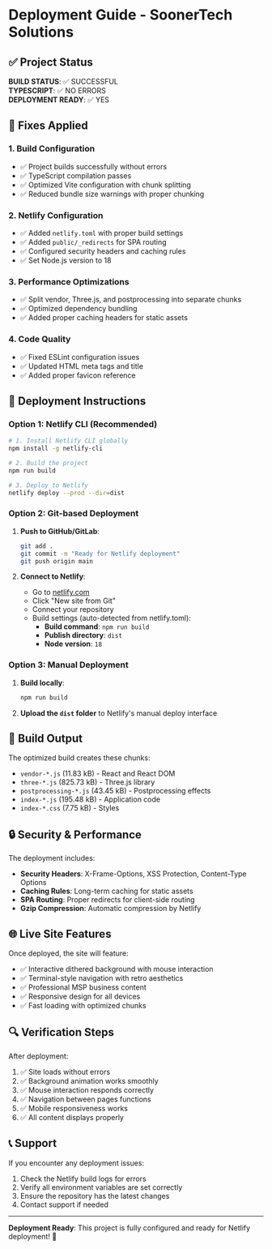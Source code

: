 # Deployment Guide - SoonerTech Solutions

## ✅ Project Status

**BUILD STATUS**: ✅ SUCCESSFUL  
**TYPESCRIPT**: ✅ NO ERRORS  
**DEPLOYMENT READY**: ✅ YES  

## 🔧 Fixes Applied

### 1. Build Configuration
- ✅ Project builds successfully without errors
- ✅ TypeScript compilation passes
- ✅ Optimized Vite configuration with chunk splitting
- ✅ Reduced bundle size warnings with proper chunking

### 2. Netlify Configuration
- ✅ Added `netlify.toml` with proper build settings
- ✅ Added `public/_redirects` for SPA routing
- ✅ Configured security headers and caching rules
- ✅ Set Node.js version to 18

### 3. Performance Optimizations
- ✅ Split vendor, Three.js, and postprocessing into separate chunks
- ✅ Optimized dependency bundling
- ✅ Added proper caching headers for static assets

### 4. Code Quality
- ✅ Fixed ESLint configuration issues
- ✅ Updated HTML meta tags and title
- ✅ Added proper favicon reference

## 🚀 Deployment Instructions

### Option 1: Netlify CLI (Recommended)

```bash
# 1. Install Netlify CLI globally
npm install -g netlify-cli

# 2. Build the project
npm run build

# 3. Deploy to Netlify
netlify deploy --prod --dir=dist
```

### Option 2: Git-based Deployment

1. **Push to GitHub/GitLab**:
   ```bash
   git add .
   git commit -m "Ready for Netlify deployment"
   git push origin main
   ```

2. **Connect to Netlify**:
   - Go to [netlify.com](https://netlify.com)
   - Click "New site from Git"
   - Connect your repository
   - Build settings (auto-detected from netlify.toml):
     - **Build command**: `npm run build`
     - **Publish directory**: `dist`
     - **Node version**: `18`

### Option 3: Manual Deployment

1. **Build locally**:
   ```bash
   npm run build
   ```

2. **Upload the `dist` folder** to Netlify's manual deploy interface

## 📁 Build Output

The optimized build creates these chunks:
- `vendor-*.js` (11.83 kB) - React and React DOM
- `three-*.js` (825.73 kB) - Three.js library
- `postprocessing-*.js` (43.45 kB) - Postprocessing effects
- `index-*.js` (195.48 kB) - Application code
- `index-*.css` (7.75 kB) - Styles

## 🔒 Security & Performance

The deployment includes:
- **Security Headers**: X-Frame-Options, XSS Protection, Content-Type Options
- **Caching Rules**: Long-term caching for static assets
- **SPA Routing**: Proper redirects for client-side routing
- **Gzip Compression**: Automatic compression by Netlify

## 🌐 Live Site Features

Once deployed, the site will feature:
- ✅ Interactive dithered background with mouse interaction
- ✅ Terminal-style navigation with retro aesthetics
- ✅ Professional MSP business content
- ✅ Responsive design for all devices
- ✅ Fast loading with optimized chunks

## 🔍 Verification Steps

After deployment:
1. ✅ Site loads without errors
2. ✅ Background animation works smoothly
3. ✅ Mouse interaction responds correctly
4. ✅ Navigation between pages functions
5. ✅ Mobile responsiveness works
6. ✅ All content displays properly

## 📞 Support

If you encounter any deployment issues:
1. Check the Netlify build logs for errors
2. Verify all environment variables are set correctly
3. Ensure the repository has the latest changes
4. Contact support if needed

---

**Deployment Ready**: This project is fully configured and ready for Netlify deployment! 🚀
